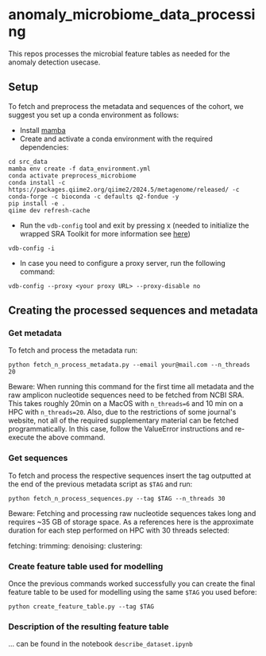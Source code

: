 # anomaly_microbiome_data_processing
This repos processes the microbial feature tables as needed for the anomaly detection usecase.

## Setup
To fetch and preprocess the metadata and sequences of the cohort, we suggest you set up a conda environment as follows:
* Install [mamba](https://github.com/mamba-org/mamba)
* Create and activate a conda environment with the required dependencies:
```shell
cd src_data
mamba env create -f data_environment.yml
conda activate preprocess_microbiome
conda install -c https://packages.qiime2.org/qiime2/2024.5/metagenome/released/ -c conda-forge -c bioconda -c defaults q2-fondue -y
pip install -e .
qiime dev refresh-cache
```
* Run the `vdb-config` tool and exit by pressing x (needed to initialize the wrapped SRA Toolkit for more information see [here](https://github.com/ncbi/sra-tools/wiki/05.-Toolkit-Configuration))
```shell
vdb-config -i
```

* In case you need to configure a proxy server, run the following command:
```shell
vdb-config --proxy <your proxy URL> --proxy-disable no
```
## Creating the processed sequences and metadata 

### Get metadata
To fetch and process the metadata run:
````
python fetch_n_process_metadata.py --email your@mail.com --n_threads 20
````
Beware: When running this command for the first time all metadata and the raw amplicon nucleotide sequences need to be fetched from NCBI SRA. This takes roughly 20min on a MacOS with `n_threads=6` and 10 min on a HPC with `n_threads=20`. Also, due to the restrictions of some journal's website, not all of the required supplementary material can be fetched programmatically. In this case, follow the ValueError instructions and re-execute the above command.

### Get sequences
To fetch and process the respective sequences insert the tag outputted at the end of the previous metadata script as `$TAG` and run:

````
python fetch_n_process_sequences.py --tag $TAG --n_threads 30
````
Beware: Fetching and processing raw nucleotide sequences takes long and requires ~35 GB of storage space. As a references here is the approximate duration for each step performed on HPC with 30 threads selected:

fetching: 
trimming: 
denoising:
clustering: 

### Create feature table used for modelling
Once the previous commands worked successfully you can create the final feature table to be used for modelling using the same `$TAG` you used before:
````
python create_feature_table.py --tag $TAG
````

### Description of the resulting feature table
... can be found in the notebook `describe_dataset.ipynb`